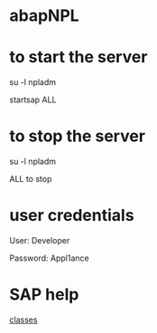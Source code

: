 # abapNPL

to start the server
=================
su -l npladm

startsap ALL

to stop the server
=================
su -l npladm 

ALL to stop

user credentials
===============
User: Developer

Password: Appl1ance

SAP help
========

[classes](https://help.sap.com/saphelp_nw70/helpdata/en/ce/b518b6513611d194a50000e8353423/frameset.htm)
